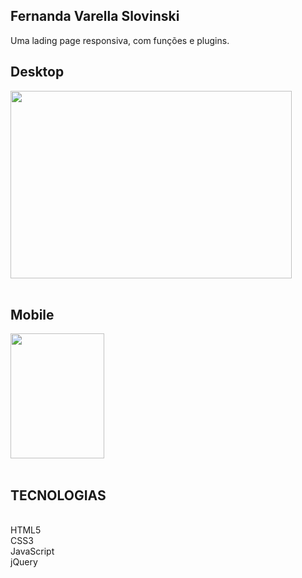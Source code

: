 ## Fernanda Varella Slovinski
Uma lading page responsiva, com funções e plugins.


## Desktop

<img src="imagens/FernandaVarellaDesktop.gif" width="450" height="300">
<br />
<br />

## Mobile

<img src="imagens/FernandaVarellaMobile.gif" width="150" height="200">

<br />
<br />

## TECNOLOGIAS
<br/>HTML5
<br/>CSS3
<br/>JavaScript
<br/>jQuery